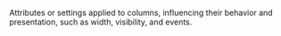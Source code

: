 Attributes or settings applied to columns, influencing their behavior and presentation, such as width, visibility, and events.